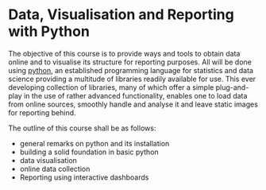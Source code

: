 Data, Visualisation and Reporting with Python
=============================================

The objective of this course is to provide ways and tools to obtain data online and to visualise its structure for reporting purposes. All will be done using [python](https://www.python.org), an established programming language for statistics and data science providing a multitude of libraries readily available for use. This ever developing collection of libraries, many of which offer a simple plug-and-play in the use of rather advanced functionality, enables one to load data from online sources, smoothly handle and analyse it and leave static images for reporting behind.

The outline of this course shall be as follows:

- general remarks on python and its installation
- building a solid foundation in basic python
- data visualisation
- online data collection
- Reporting using interactive dashboards
